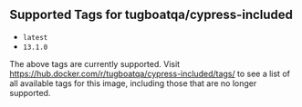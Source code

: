 ## Supported Tags for tugboatqa/cypress-included

* `latest`
* `13.1.0`

The above tags are currently supported. Visit https://hub.docker.com/r/tugboatqa/cypress-included/tags/ to see a list of all available tags for this image, including those that are no longer supported.
